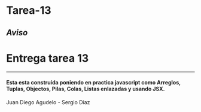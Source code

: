 # Tarea-13

_Aviso_
---
# Entrega tarea 13
---
#### Esta esta construida poniendo en practica javascript como Arreglos, Tuplas, Objectos, Pilas, Colas, Listas enlazadas  y usando JSX.

Juan Diego Agudelo - Sergio Diaz
